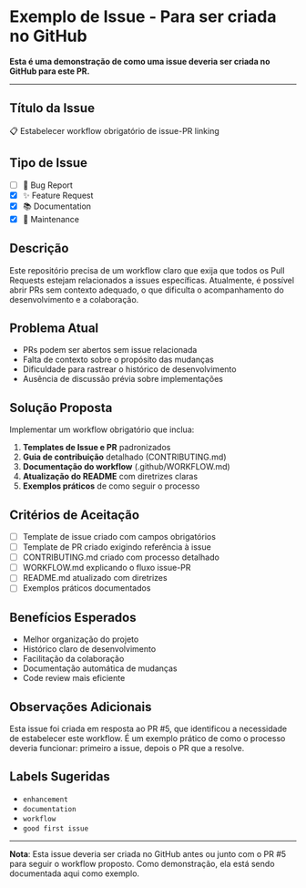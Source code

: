 # Exemplo de Issue - Para ser criada no GitHub

**Esta é uma demonstração de como uma issue deveria ser criada no GitHub para este PR.**

---

## Título da Issue
📋 Estabelecer workflow obrigatório de issue-PR linking

## Tipo de Issue
- [ ] 🐛 Bug Report
- [x] ✨ Feature Request  
- [x] 📚 Documentation
- [x] 🔧 Maintenance

## Descrição
Este repositório precisa de um workflow claro que exija que todos os Pull Requests estejam relacionados a issues específicas. Atualmente, é possível abrir PRs sem contexto adequado, o que dificulta o acompanhamento do desenvolvimento e a colaboração.

## Problema Atual
- PRs podem ser abertos sem issue relacionada
- Falta de contexto sobre o propósito das mudanças
- Dificuldade para rastrear o histórico de desenvolvimento
- Ausência de discussão prévia sobre implementações

## Solução Proposta
Implementar um workflow obrigatório que inclua:

1. **Templates de Issue e PR** padronizados
2. **Guia de contribuição** detalhado (CONTRIBUTING.md)
3. **Documentação do workflow** (.github/WORKFLOW.md)
4. **Atualização do README** com diretrizes claras
5. **Exemplos práticos** de como seguir o processo

## Critérios de Aceitação
- [ ] Template de issue criado com campos obrigatórios
- [ ] Template de PR criado exigindo referência à issue
- [ ] CONTRIBUTING.md criado com processo detalhado
- [ ] WORKFLOW.md explicando o fluxo issue-PR
- [ ] README.md atualizado com diretrizes
- [ ] Exemplos práticos documentados

## Benefícios Esperados
- Melhor organização do projeto
- Histórico claro de desenvolvimento
- Facilitação da colaboração
- Documentação automática de mudanças
- Code review mais eficiente

## Observações Adicionais
Esta issue foi criada em resposta ao PR #5, que identificou a necessidade de estabelecer este workflow. É um exemplo prático de como o processo deveria funcionar: primeiro a issue, depois o PR que a resolve.

## Labels Sugeridas
- `enhancement`
- `documentation`  
- `workflow`
- `good first issue`

---

**Nota**: Esta issue deveria ser criada no GitHub antes ou junto com o PR #5 para seguir o workflow proposto. Como demonstração, ela está sendo documentada aqui como exemplo.